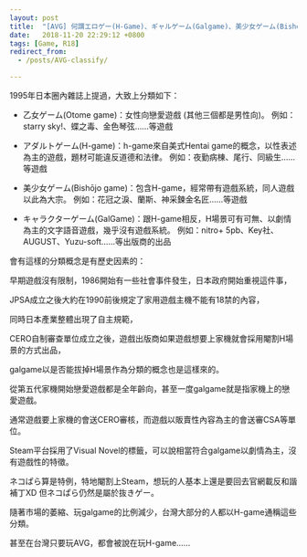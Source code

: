 ```yaml
---
layout: post
title:  "[AVG] 何謂エロゲー(H-Game)、ギャルゲーム(Galgame)、美少女ゲーム(Bishōjo game)、乙女ゲーム(Otome game)"
date:   2018-11-20 22:29:12 +0800
tags: [Game, R18]
redirect_from:
  - /posts/AVG-classify/

---
```


1995年日本圈內雜誌上提過，大致上分類如下：

* 乙女ゲーム(Otome game)：女性向戀愛遊戲 (其他三個都是男性向)。
 例如：starry sky!、蝶之毒、金色琴弦……等遊戲

* アダルトゲーム(H-game)：h-game來自美式Hentai game的概念，以性表述為主的遊戲，題材可能違反道德和法律。
 例如：夜勤病棟、尾行、同級生……等遊戲

* 美少女ゲーム(Bishōjo game)：包含H-game，經常帶有遊戲系統，同人遊戲以此為大宗。
 例如：花冠之淚、蘭斯、神采鍊金名匠……等遊戲

* キャラクターゲーム(GalGame)：跟H-game相反，H場景可有可無、以劇情為主的文字語音遊戲，幾乎沒有遊戲系統。
 例如：nitro+ 5pb、Key社、AUGUST、Yuzu-soft……等出版商的出品




會有這樣的分類概念是有歷史因素的：

早期遊戲沒有限制，1986開始有一些社會事件發生，日本政府開始重視這件事，

JPSA成立之後大約在1990前後規定了家用遊戲主機不能有18禁的內容，

同時日本產業整體出現了自主規範，

CERO自制審查單位成立之後，遊戲出版商如果遊戲想要上家機就會採用閹割H場景的方式出品，

galgame以是否能拔掉H場景作為分類的概念也是這樣來的。

從第五代家機開始戀愛遊戲都是全年齡向，甚至一度galgame就是指家機上的戀愛遊戲。

通常遊戲要上家機的會送CERO審核，而遊戲以販賣性內容為主的會送審CSA等單位。


Steam平台採用了Visual Novel的標籤，可以說相當符合galgame以劇情為主，沒有遊戲性的特徵。

ネコぱら算是特例，特地閹割上Steam，想玩的人基本上還是要回去官網載反和諧補丁XD
但ネコぱら仍然是屬於抜きゲー。


隨著市場的萎縮、玩galgame的比例減少，台灣大部分的人都以H-game通稱這些分類。

甚至在台灣只要玩AVG，都會被說在玩H-game……